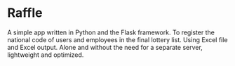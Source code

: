 # Raffle
A simple app written in Python and the Flask framework. To register the national code of users and employees in the final lottery list. Using Excel file and Excel output. Alone and without the need for a separate server, lightweight and optimized.
